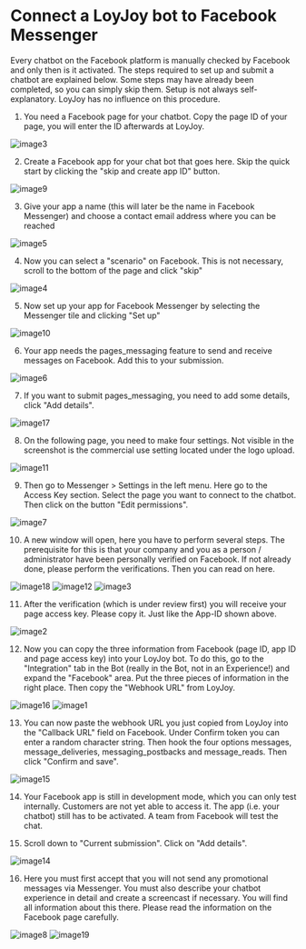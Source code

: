 # Connect a LoyJoy bot to Facebook Messenger

Every chatbot on the Facebook platform is manually checked by Facebook and only then is it activated. The steps required to set up and submit a chatbot are explained below. Some steps may have already been completed, so you can simply skip them. Setup is not always self-explanatory. LoyJoy has no influence on this procedure.

1. You need a Facebook page for your chatbot. Copy the page ID of your page, you will enter the ID afterwards at LoyJoy.

![image3](facebook_integration/image3.png)


2. Create a Facebook app for your chat bot that goes here. Skip the quick start by clicking the "skip and create app ID" button.

![image9](facebook_integration/image9.png)


3. Give your app a name (this will later be the name in Facebook Messenger) and choose a contact email address where you can be reached

![image5](facebook_integration/image5.png)


4. Now you can select a "scenario" on Facebook. This is not necessary, scroll to the bottom of the page and click "skip"

![image4](facebook_integration/image4.png)


5. Now set up your app for Facebook Messenger by selecting the Messenger tile and clicking "Set up"

![image10](facebook_integration/image10.png)


6. Your app needs the pages_messaging feature to send and receive messages on Facebook. Add this to your submission.

![image6](facebook_integration/image6.png)


7. If you want to submit pages_messaging, you need to add some details, click "Add details".

![image17](facebook_integration/image17.png)


8. On the following page, you need to make four settings. Not visible in the screenshot is the commercial use setting located under the logo upload.

![image11](facebook_integration/image11.png)


9. Then go to Messenger > Settings in the left menu. Here go to the Access Key section. Select the page you want to connect to the chatbot. Then click on the button "Edit permissions".

![image7](facebook_integration/image7.png)


10. A new window will open, here you have to perform several steps. The prerequisite for this is that your company and you as a person / administrator have been personally verified on Facebook. If not already done, please perform the verifications. Then you can read on here.

![image18](facebook_integration/image18.png)
![image12](facebook_integration/image12.png)
![image3](facebook_integration/image3.png)


11. After the verification (which is under review first) you will receive your page access key. Please copy it. Just like the App-ID shown above.

![image2](facebook_integration/image2.png)


12. Now you can copy the three information from Facebook (page ID, app ID and page access key) into your LoyJoy bot. To do this, go to the "Integration" tab in the Bot (really in the Bot, not in an Experience!) and expand the "Facebook" area. Put the three pieces of information in the right place. Then copy the "Webhook URL" from LoyJoy.

![image16](facebook_integration/image16.png)
![image1](facebook_integration/image1.png)


13. You can now paste the webhook URL you just copied from LoyJoy into the "Callback URL" field on Facebook. Under Confirm token you can enter a random character string. Then hook the four options messages, message_deliveries, messaging_postbacks and message_reads. Then click "Confirm and save".

![image15](facebook_integration/image15.png)


14. Your Facebook app is still in development mode, which you can only test internally. Customers are not yet able to access it. The app (i.e. your chatbot) still has to be activated. A team from Facebook will test the chat.


15. Scroll down to "Current submission". Click on "Add details".

![image14](facebook_integration/image14.png)


16. Here you must first accept that you will not send any promotional messages via Messenger. You must also describe your chatbot experience in detail and create a screencast if necessary. You will find all information about this there. Please read the information on the Facebook page carefully.

![image8](facebook_integration/image8.png)
![image19](facebook_integration/image19.png)

